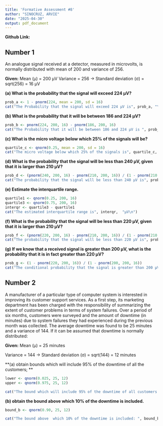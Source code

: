```yaml
---
title: 'Formative Assessment #8'
author: "SINOCRUZ, ARVIE"
date: "2025-04-30"
output: pdf_document
---
```


**Github Link:** 

## Number 1

An analogue signal received at a detector, measured in microvolts, is
normally distributed with mean of 200 and variance of 256.

**Given:**
Mean (μ) = 200 μV
Variance = 256 → Standard deviation (σ) = sqrt(256) = 16 μV

**(a) What is the probability that the signal will exceed 224 µV?**

```r
prob_a <- 1 - pnorm(224, mean = 200, sd = 16)
cat("The Probability that the signal will exceed 224 µV is", prob_a, "\n")
```

**(b) What is the probability that it will be between 186 and 224 µV?**
```r
prob_b <- pnorm(224, 200, 16) - pnorm(186, 200, 16)
cat("The Probability that it will be between 186 and 224 µV is ", prob_b, "\n")
```

**(c) What is the micro voltage below which 25% of the signals will be?**
```r
quartile_c <- qnorm(0.25, mean = 200, sd = 16)
cat("The micro voltage below which 25% of the signals is", quartile_c, "\n")
```

**(d) What is the probability that the signal will be less than 240 µV, given that it is larger than 210 µV?**
```r 
prob_d <- (pnorm(240, 200, 16) - pnorm(210, 200, 16)) / (1 - pnorm(210, 200, 16))
cat("The probability that the signal will be less than 240 µV is", prob_d, "\n")
```
    
**(e) Estimate the interquartile range.**
```r
quartile1 <- qnorm(0.25, 200, 16)
quartile3 <- qnorm(0.75, 200, 16)
interqr <- quartile3 - quartile1
cat("The estimated interquartile range is", interqr,  "µV\n")
```

**(f) What is the probability that the signal will be less than 220 µV, given that it is larger than 210 µV?**
```r
prob_f <- (pnorm(220, 200, 16) - pnorm(210, 200, 16)) / (1 - pnorm(210, 200, 16))
cat("The probability that the signal will be less than 220 µV is", prob_f, "\n")
```

**(g) If we know that a received signal is greater than 200 µV, what is the probability that it is in fact greater than 220 µV?**
```r
prob_g <- (1 - pnorm(220, 200, 16)) / (1 - pnorm(200, 200, 16))
cat("The conditional probability that the signal is greater than 200 µV is", prob_g, "\n")
```

## Number 2

A manufacturer of a particular type of computer system is interested in
improving its customer support services. As a first step, its marketing
department has been charged with the responsibility of summarizing the
extent of customer problems in terms of system failures. Over a period
of six months, customers were surveyed and the amount of downtime (in
minutes) due to system failures they had experienced during the previous
month was collected. The average downtime was found to be 25 minutes and
a variance of 144. If it can be assumed that downtime is normally
distributed:

**Given:**
Mean (μ) = 25 minutes

Variance = 144 → Standard deviation (σ) = sqrt(144) = 12 minutes

**(a) obtain bounds which will include 95% of the downtime of all the customers; **
```r
lower <- qnorm(0.025, 25, 12)
upper <- qnorm(0.975, 25, 12)

cat("The bound which will include 95% of the downtime of all customers: ", lower,  "minutes to", upper, "minutes \n")
```


**(b) obtain the bound above which 10% of the downtime is included.**
```r
bound_b <- qnorm(0.90, 25, 12)

cat("The bound above  which 10% of the downtime is included: ", bound_b, "minutes \n")
```


